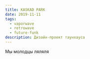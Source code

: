 ```yaml
---
title: KASKAD PARK
date: 2019-11-11
tags:
  - vaporwave
  - retrowave
  - future-funk
description: Дизайн-проект таунхауса
---
```

Мы молодцы ляляля